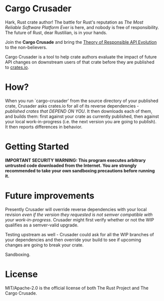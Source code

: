 # Cargo Crusader

Hark, Rust crate author! The battle for Rust's reputation as *The Most
Reliable Software Platform Ever* is here, and nobody is free of
responsibility. The future of Rust, dear Rustilian, is in your hands.

Join the **Cargo Crusade** and bring the [Theory of Responsible API
Evolution][evo] to the non-believers.

Cargo Crusader is a tool to help crate authors evaluate the impact of
future API changes on downstream users of that crate before they are
published to [crates.io].

[evo]: https://github.com/rust-lang/rfcs/blob/master/text/1105-api-evolution.md
[crates.io]: http://crates.io
[semver]: http://semver.org/

# How?

When you run `cargo-crusader' from the source directory of your
published crate, Crusader asks crates.io for all of its reverse
dependencies - *published crates that DEPEND ON YOU*. It then
downloads each of them, and builds them: first against your crate as
currently published, then against your local work-in-progress
(i.e. the next version you are going to publish). It then reports
differences in behavior.

# Getting Started

**IMPORTANT SECURITY WARNING: This program executes arbitrary
  untrusted code downloaded from the Internet. You are strongly
  recommended to take your own sandboxing precautions before running
  it.**

# Future improvements

Presently Crusader will override reverse dependencies with your local
revision *even if the version they requested is not semver compatible
with your work-in-progress*. Crusader might first verify whether or
not the WIP qualifies as a semver-valid upgrade.

Testing upstream as well - Crusader could ask for all the WIP branches
of your dependencies and then override your build to see if upcoming
changes are going to break your crate.

Sandboxing.

# License

MIT/Apache-2.0 is the official license of both The Rust Project and The Cargo Crusade.

